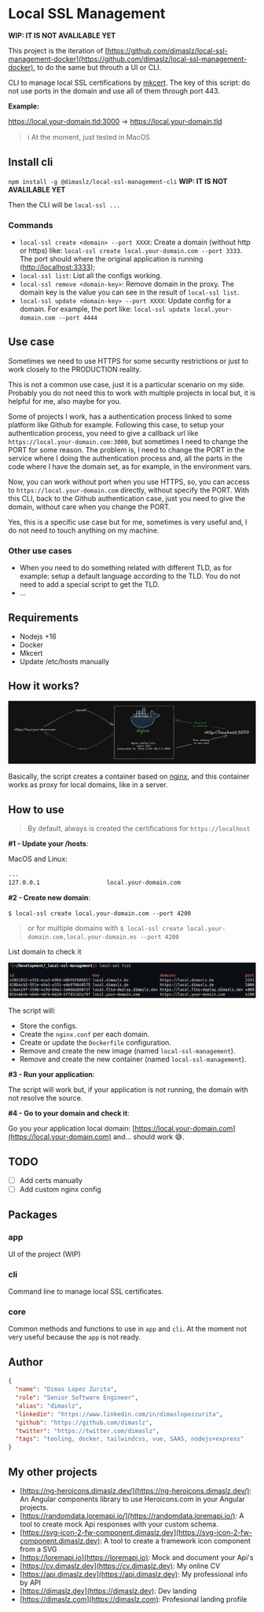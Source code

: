 # Local SSL Management

**WIP: IT IS NOT AVALILABLE YET**

This project is the iteration of [https://github.com/dimaslz/local-ssl-management-docker](https://github.com/dimaslz/local-ssl-management-docker), to do the same but throuth a UI or CLI.

CLI to manage local SSL certifications by [mkcert](https://github.com/FiloSottile/mkcert). The key of this script: do not use ports in the domain and use all of them through port 443.

**Example:**

https://local.your-domain.tld:3000 → https://local.your-domain.tld

> ℹ️ At the moment, just tested in MacOS

## Install cli

`npm install -g @dimaslz/local-ssl-management-cli`
**WIP: IT IS NOT AVALILABLE YET**

Then the CLI will be `local-ssl ...`

### Commands

* `local-ssl create <domain> --port XXXX`: Create a domain (without http or https) like: `local-ssl create local.your-domain.com --port 3333`. The port should where the original application is running ([http://localhost:3333](http://localhost:3333));
* `local-ssl list`: List all the configs working.
* `local-ssl remove <domain-key>`: Remove domain in the proxy. The domain key is the value you can see in the result of `local-ssl list`.
* `local-ssl update <domain-key> --port XXXX`: Update config for a domain. For example, the port like: `local-ssl update local.your-domain.com --port 4444`

## Use case

Sometimes we need to use HTTPS for some security restrictions or just to work closely to the PRODUCTION reality.

This is not a common use case, just it is a particular scenario on my side. Probably you do not need this to work with multiple projects in local but, it is helpful for me, also maybe for you.

Some of projects I work, has a authentication process linked to some platform like Github for example. Following this case, to setup your authentication process, you need to give a callback url like `https://local.your-domain.com:3000`, but sometimes I need to change the PORT for some reason. The problem is, I need to change the PORT in the service where I doing the authentication process and, all the parts in the code where I have the domain set, as for example, in the environment vars.

Now, you can work without port when you use HTTPS, so, you can access to `https://local.your-domain.com` directly, without specify the PORT. With this CLI, back to the Github authentication case, just you need to give the domain, without care when you change the PORT.

Yes, this is a specific use case but for me, sometimes is very useful and, I do not need to touch anything on my machine.

### Other use cases

* When you need to do something related with different TLD, as for example: setup a default language according to the TLD. You do not need to add a special script to get the TLD.
* ...

## Requirements

* Nodejs +16
* Docker
* Mkcert
* Update /etc/hosts manually

## How it works?

![Local SSL Management - Project idea](/architecture-schema.png)

Basically, the script creates a container based on [nginx](https://hub.docker.com/_/nginx), and this container works as proxy for local domains, like in a server.

## How to use

> By default, always is created the certifications for `https://localhost`

**#1 - Update your /hosts**:

MacOS and Linux:

```bash
...
127.0.0.1					local.your-domain.com
```

**#2 - Create new domain**:

`$ local-ssl create local.your-domain.com --port 4200`

> or for multiple domains with `$ local-ssl create local.your-domain.com,local.your-domain.es --port 4200`

List domain to check it

![Local SSL Management - list domains configured](/local-ssl-list-example.png)

The script will:

* Store the configs.
* Create the `nginx.conf` per each domain.
* Create or update the `Dockerfile` configuration.
* Remove and create the new image (named `local-ssl-management`).
* Remove and create the new container (named `local-ssl-management`).

**#3 - Run your application**:

The script will work but, if your application is not running, the domain with not resolve the source.

**#4 - Go to your domain and check it**:

Go you your application local domain: [https://local.your-domain.com](https://local.your-domain.com) and... should work 😅.

## TODO

* [ ] Add certs manually
* [ ] Add custom nginx config

## Packages

### app

UI of the project (WIP)

### cli

Command line to manage local SSL certificates.

### core

Common methods and functions to use in `app` and `cli`. At the moment not very useful because the `app` is not ready.

## Author

```json
{
  "name": "Dimas López Zurita",
  "role": "Senior Software Engineer",
  "alias": "dimaslz",
  "linkedin": "https://www.linkedin.com/in/dimaslopezzurita",
  "github": "https://github.com/dimaslz",
  "twitter": "https://twitter.com/dimaslz",
  "tags": "tooling, docker, tailwindcss, vue, SAAS, nodejs+express"
}
```

## My other projects

* [https://ng-heroicons.dimaslz.dev/](https://ng-heroicons.dimaslz.dev/): An Angular components library to use Heroicons.com in your Angular projects.
* [https://randomdata.loremapi.io/](https://randomdata.loremapi.io/): A tool to create mock Api responses with your custom schema.
* [https://svg-icon-2-fw-component.dimaslz.dev](https://svg-icon-2-fw-component.dimaslz.dev): A tool to create a framework icon component from a SVG
* [https://loremapi.io](https://loremapi.io): Mock and document your Api's
* [https://cv.dimaslz.dev](https://cv.dimaslz.dev): My online CV
* [https://api.dimaslz.dev](https://api.dimaslz.dev): My professional info by API
* [https://dimaslz.dev](https://dimaslz.dev): Dev landing
* [https://dimaslz.com](https://dimaslz.com): Profesional landing profile

